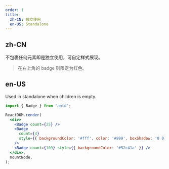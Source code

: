 ```yaml
---
order: 1
title:
  zh-CN: 独立使用
  en-US: Standalone
---
```


## zh-CN

不包裹任何元素即是独立使用，可自定样式展现。

> 在右上角的 badge 则限定为红色。

## en-US

Used in standalone when children is empty.

```jsx
import { Badge } from 'antd';

ReactDOM.render(
  <div>
    <Badge count={25} />
    <Badge
      count={4}
      style={{ backgroundColor: '#fff', color: '#999', boxShadow: '0 0 0 1px #d9d9d9 inset' }}
    />
    <Badge count={109} style={{ backgroundColor: '#52c41a' }} />
  </div>,
  mountNode,
);
```

<style>
.ant-badge-not-a-wrapper:not(.ant-badge-status) {
  margin-right: 8px;
}
</style>
